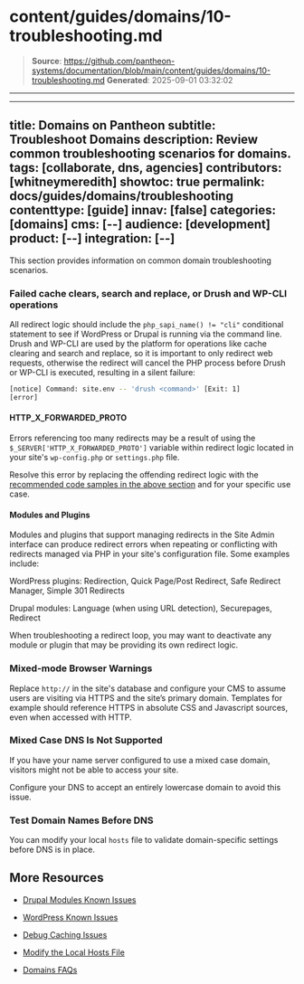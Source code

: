 # content/guides/domains/10-troubleshooting.md

> **Source**: https://github.com/pantheon-systems/documentation/blob/main/content/guides/domains/10-troubleshooting.md
> **Generated**: 2025-09-01 03:32:02

---

---
title: Domains on Pantheon
subtitle: Troubleshoot Domains
description: Review common troubleshooting scenarios for domains.
tags: [collaborate, dns, agencies]
contributors: [whitneymeredith]
showtoc: true
permalink: docs/guides/domains/troubleshooting
contenttype: [guide]
innav: [false]
categories: [domains]
cms: [--]
audience: [development]
product: [--]
integration: [--]
---

This section provides information on common domain troubleshooting scenarios.

### Failed cache clears, search and replace, or Drush and WP-CLI operations

All redirect logic should include the `php_sapi_name() != "cli"` conditional statement to see if WordPress or Drupal is running via the command line. Drush and WP-CLI are used by the platform for operations like cache clearing and search and replace, so it is important to only redirect web requests, otherwise the redirect will cancel the PHP process before Drush or WP-CLI is executed, resulting in a silent failure:

```bash
[notice] Command: site.env -- 'drush <command>' [Exit: 1]
[error]
```


#### HTTP_X_FORWARDED_PROTO

Errors referencing too many redirects may be a result of using the ` $_SERVER['HTTP_X_FORWARDED_PROTO']` variable within redirect logic located in your site's `wp-config.php` or `settings.php` file.

Resolve this error by replacing the offending redirect logic with the [recommended code samples in the above section](/guides/domains/primary-domain#redirect-to-https) and for your specific use case.

#### Modules and Plugins

Modules and plugins that support managing redirects in the Site Admin interface can produce redirect errors when repeating or conflicting with redirects managed via PHP in your site's configuration file. Some examples include:

WordPress plugins: Redirection, Quick Page/Post Redirect, Safe Redirect Manager, Simple 301 Redirects

Drupal modules: Language (when using URL detection), Securepages, Redirect

When troubleshooting a redirect loop, you may want to deactivate any module or plugin that may be providing its own redirect logic.

### Mixed-mode Browser Warnings

Replace `http://` in the site's database and configure your CMS to assume users are visiting via HTTPS and the site’s primary domain. Templates for example should reference HTTPS in absolute CSS and Javascript sources, even when accessed with HTTP.

### Mixed Case DNS Is Not Supported

If you have your name server configured to use a mixed case domain, visitors might not be able to access your site.

Configure your DNS to accept an entirely lowercase domain to avoid this issue.

### Test Domain Names Before DNS

You can modify your local `hosts` file to validate domain-specific settings before DNS is in place.

<Partial file="_hosts-file.md" />

## More Resources

- [Drupal Modules Known Issues](/modules-known-issues)

- [WordPress Known Issues](/wordpress-known-issues)

- [Debug Caching Issues](/debug-cache)

- [Modify the Local Hosts File](/guides/domains/hosts-file)

- [Domains FAQs](/guides/domains/domains-faq)